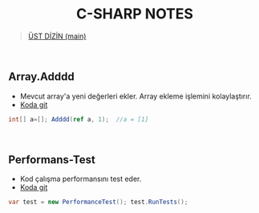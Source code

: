 <h1 align="center" id="c-sharp"> C-SHARP NOTES </h1>

> [ÜST DİZİN  (main) ](../README.md)

<br>



## Array.Adddd

* Mevcut array'a yeni değerleri ekler. Array ekleme işlemini kolaylaştırır. 
* [Koda git](Array.Addd.cs)

``` cs
int[] a=[]; Adddd(ref a, 1);  //a = [1]
```

<br>

## Performans-Test

* Kod çalışma performansını test eder.
* [Koda git](Performans-Test-Class.cs)

``` cs
var test = new PerformanceTest(); test.RunTests();
```
